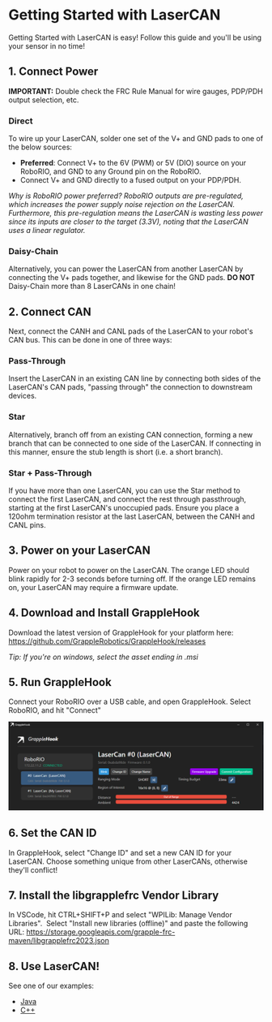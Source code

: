 # Getting Started with LaserCAN
Getting Started with LaserCAN is easy! Follow this guide and you'll be using your sensor in no time!

## 1. Connect Power
**IMPORTANT:** Double check the FRC Rule Manual for wire gauges, PDP/PDH output selection, etc.

### Direct
To wire up your LaserCAN, solder one set of the V+ and GND pads to one of the below sources:
- **Preferred**: Connect V+ to the 6V (PWM) or 5V (DIO) source on your RoboRIO, and GND to any Ground pin on the RoboRIO.
- Connect V+ and GND directly to a fused output on your PDP/PDH.

_Why is RoboRIO power preferred? RoboRIO outputs are pre-regulated, which increases the power supply noise rejection on the LaserCAN. Furthermore, this pre-regulation means the LaserCAN is wasting less power since its inputs are closer to the target (3.3V), noting that the LaserCAN uses a linear regulator._

### Daisy-Chain
Alternatively, you can power the LaserCAN from another LaserCAN by connecting the V+ pads together, and likewise for the GND pads. **DO NOT** Daisy-Chain more than 8 LaserCANs in one chain!

## 2. Connect CAN
Next, connect the CANH and CANL pads of the LaserCAN to your robot's CAN bus. This can be done in one of three ways:

### Pass-Through
Insert the LaserCAN in an existing CAN line by connecting both sides of the LaserCAN's CAN pads, "passing through" the connection to downstream devices.

### Star
Alternatively, branch off from an existing CAN connection, forming a new branch that can be connected to one side of the LaserCAN. If connecting in this manner, ensure the stub length is short (i.e. a short branch).

### Star + Pass-Through
If you have more than one LaserCAN, you can use the Star method to connect the first LaserCAN, and connect the rest through passthrough, starting at the first LaserCAN's unoccupied pads. Ensure you place a 120ohm termination resistor at the last LaserCAN, between the CANH and CANL pins.

## 3. Power on your LaserCAN
Power on your robot to power on the LaserCAN. The orange LED should blink rapidly for 2-3 seconds before turning off. If the orange LED remains on, your LaserCAN may require a firmware update.

## 4. Download and Install GrappleHook
Download the latest version of GrappleHook for your platform here: https://github.com/GrappleRobotics/GrappleHook/releases

*Tip: If you're on windows, select the asset ending in .msi*

## 5. Run GrappleHook
Connect your RoboRIO over a USB cable, and open GrappleHook. Select RoboRIO, and hit "Connect"

![](imgs/grapplehook1.png)

## 6. Set the CAN ID
In GrappleHook, select "Change ID" and set a new CAN ID for your LaserCAN. Choose something unique from other LaserCANs, otherwise they'll conflict!

## 7. Install the libgrapplefrc Vendor Library
In VSCode, hit CTRL+SHIFT+P and select "WPILib: Manage Vendor Libraries".  Select "Install new libraries (offline)" and paste the following URL: https://storage.googleapis.com/grapple-frc-maven/libgrapplefrc2023.json

## 8. Use LaserCAN!
See one of our examples: 
- [Java](example-java.md)
- [C++](example-cpp.md)